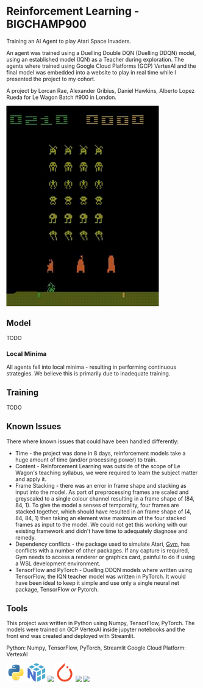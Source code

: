 # Reinforcement Learning - BIGCHAMP900

Training an AI Agent to play Atari Space Invaders.

An agent was trained using a Duelling Double DQN (Duelling DDQN) model, using an established
model (IQN) as a Teacher during exploration. The agents where trained using Google Cloud Platforms (GCP)
VertexAI and the final model was embedded into a website to play in real time while I presented the
project to my cohort.

A project by Lorcan Rae, Alexander Gribius, Daniel Hawkins, Alberto Lopez Rueda for Le Wagon Batch #900 in London.

![Highest score our Agent achieved](https://github.com/lorcanrae/rl-900-website/blob/master/saved_videos/weekendmodel-model-e2-s665-30f.gif?raw=true)

## Model

TODO

### Local Minima

All agents fell into local minima - resulting in performing continuous strategies. We believe this is primarily due to
inadequate training.

## Training

TODO

## Known Issues

There where known issues that could have been handled differently:
- Time - the project was done in 8 days, reinforcement models take a huge amount of time (and/or processing power)
to train.
- Content - Reinforcement Learning was outside of the scope of Le Wagon's teaching syllabus, we were required to
learn the subject matter and apply it.
- Frame Stacking - there was an error in frame shape and stacking as input into the model. As part of preprocessing
frames are scaled and greyscaled to a single colour channel resulting in a frame shape of (84, 84, 1).
To give the model a senses of temporality, four frames are stacked together, which should have resulted in an frame
shape of (4, 84, 84, 1) then taking an element wise maximum of the four stacked frames as input to the model.
We could not get this working with our existing framework and didn't have time to adequately diagnose and remedy.
- Dependency conflicts - the package used to simulate Atari, [Gym](https://www.gymlibrary.ml/), has conflicts with
a number of other packages. If any capture is required, Gym needs to access a renderer or graphics card,
painful to do if using a WSL development environment.
- TensorFlow and PyTorch - Duelling DDQN models where written using TensorFlow, the IQN teacher model was written
in PyTorch. It would have been ideal to keep it simple and use only a single neural net package, TensorFlow _or_ Pytorch.

## Tools

This project was written in Python using Numpy, TensorFlow, PyTorch. The models were trained
on GCP VertexAI inside jupyter notebooks and the front end was created and deployed with Streamlit.

Python: Numpy, TensorFlow, PyTorch, Streamlit
Google Cloud Platform: VertexAI

<p float='left'>
  <img src='https://raw.githubusercontent.com/devicons/devicon/master/icons/python/python-original.svg' width='50'>
  <img src='https://raw.githubusercontent.com/devicons/devicon/1119b9f84c0290e0f0b38982099a2bd027a48bf1/icons/numpy/numpy-original.svg' width='50'>
  <img src='https://www.vectorlogo.zone/logos/tensorflow/tensorflow-icon.svg' width='50'>
  <img src='https://raw.githubusercontent.com/devicons/devicon/1119b9f84c0290e0f0b38982099a2bd027a48bf1/icons/pytorch/pytorch-original.svg' width='50'>
  <img src='https://www.vectorlogo.zone/logos/google_cloud/google_cloud-icon.svg' width='50'>
  <img src='https://streamlit.io/images/brand/streamlit-mark-color.png' width='50'>
